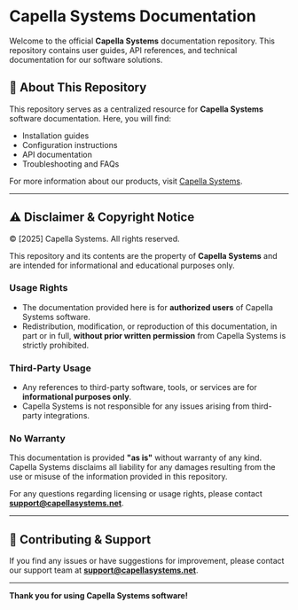 # Capella Systems Documentation

Welcome to the official **Capella Systems** documentation repository. This repository contains user guides, API references, and technical documentation for our software solutions.

## 📖 About This Repository
This repository serves as a centralized resource for **Capella Systems** software documentation. Here, you will find:
- Installation guides
- Configuration instructions
- API documentation
- Troubleshooting and FAQs

For more information about our products, visit [Capella Systems](https://www.capellasystems.net).

---

## ⚠️ Disclaimer & Copyright Notice

© [2025] Capella Systems. All rights reserved.

This repository and its contents are the property of **Capella Systems** and are intended for informational and educational purposes only.  

### **Usage Rights**
- The documentation provided here is for **authorized users** of Capella Systems software.
- Redistribution, modification, or reproduction of this documentation, in part or in full, **without prior written permission** from Capella Systems is strictly prohibited.

### **Third-Party Usage**
- Any references to third-party software, tools, or services are for **informational purposes only**.
- Capella Systems is not responsible for any issues arising from third-party integrations.

### **No Warranty**
This documentation is provided **"as is"** without warranty of any kind. Capella Systems disclaims all liability for any damages resulting from the use or misuse of the information provided in this repository.

For any questions regarding licensing or usage rights, please contact **support@capellasystems.net**.

---

## 📩 Contributing & Support
If you find any issues or have suggestions for improvement, please contact our support team at **support@capellasystems.net**.

---

**Thank you for using Capella Systems software!**
